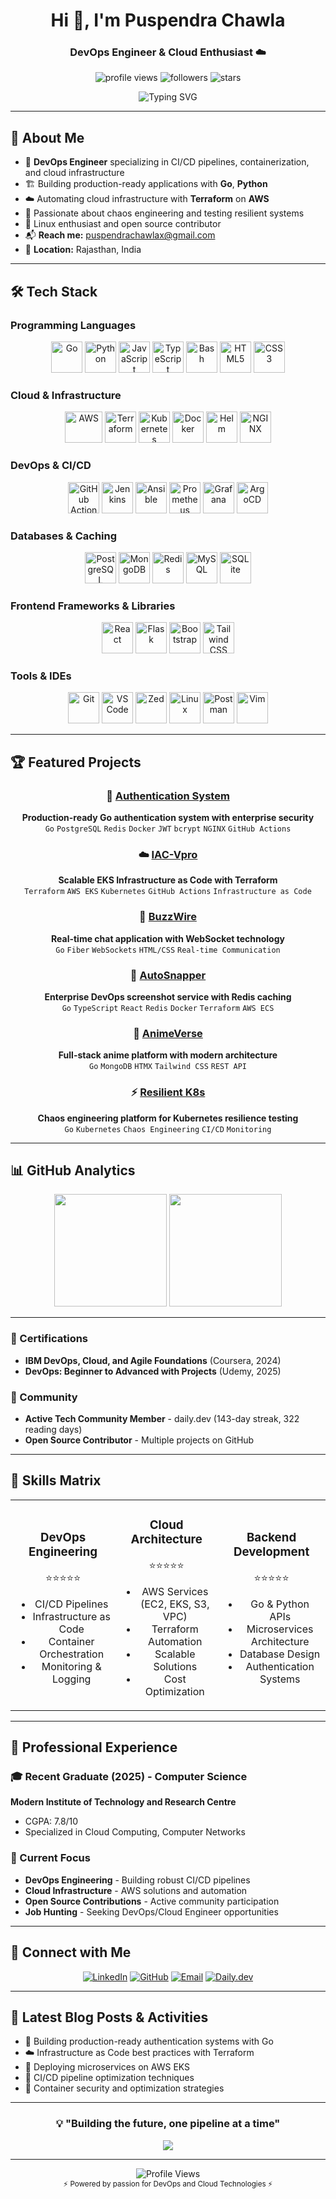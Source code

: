 <h1 align="center">Hi 👋, I'm Puspendra Chawla</h1>
<h3 align="center">DevOps Engineer & Cloud Enthusiast ☁️</h3>
<p align="center">
  <img src="https://komarev.com/ghpvc/?username=Flack74&label=Profile%20views&color=0e75b6&style=flat" alt="profile views" />
  <img src="https://img.shields.io/github/followers/Flack74?label=Followers&style=social" alt="followers" />
  <img src="https://img.shields.io/github/stars/Flack74?label=Stars&style=social" alt="stars" />
</p>

<p align="center">
  <img src="https://readme-typing-svg.herokuapp.com?font=Fira+Code&pause=1000&color=58A6FF&center=true&vCenter=true&width=435&lines=DevOps+%26+Cloud+Engineer;Go+%26+Python+Developer;Infrastructure+as+Code+Enthusiast;Kubernetes+%26+Docker+Enthusiast;CI%2FCD+Pipeline+Architect;Always+learning+new+technologies" alt="Typing SVG" />
</p>

---

## 🚀 About Me

- 🔄 **DevOps Engineer** specializing in CI/CD pipelines, containerization, and cloud infrastructure
- 🏗️ Building production-ready applications with **Go**, **Python**
- ☁️ Automating cloud infrastructure with **Terraform** on **AWS**
- 🧪 Passionate about chaos engineering and testing resilient systems
- 🐧 Linux enthusiast and open source contributor
- 📬 **Reach me:** puspendrachawlax@gmail.com
- 📍 **Location:** Rajasthan, India

---

## 🛠️ Tech Stack

### **Programming Languages**
<p align="center">
  <img src="https://cdn.jsdelivr.net/gh/devicons/devicon/icons/go/go-original.svg" width="50" height="50" alt="Go" title="Go"/>
  <img src="https://cdn.jsdelivr.net/gh/devicons/devicon/icons/python/python-original.svg" width="50" height="50" alt="Python" title="Python"/>
  <img src="https://cdn.jsdelivr.net/gh/devicons/devicon/icons/javascript/javascript-original.svg" width="50" height="50" alt="JavaScript" title="JavaScript"/>
  <img src="https://cdn.jsdelivr.net/gh/devicons/devicon/icons/typescript/typescript-original.svg" width="50" height="50" alt="TypeScript" title="TypeScript"/>
  <img src="https://cdn.jsdelivr.net/gh/devicons/devicon/icons/bash/bash-original.svg" width="50" height="50" alt="Bash" title="Bash"/>
  <img src="https://cdn.jsdelivr.net/gh/devicons/devicon/icons/html5/html5-original.svg" width="50" height="50" alt="HTML5" title="HTML5"/>
  <img src="https://cdn.jsdelivr.net/gh/devicons/devicon/icons/css3/css3-original.svg" width="50" height="50" alt="CSS3" title="CSS3"/>
</p>

### **Cloud & Infrastructure**
<p align="center">
  <img src="https://cdn.jsdelivr.net/gh/devicons/devicon/icons/amazonwebservices/amazonwebservices-original-wordmark.svg" width="60" height="50" alt="AWS" title="AWS"/>
  <img src="https://cdn.jsdelivr.net/gh/devicons/devicon/icons/terraform/terraform-original.svg" width="50" height="50" alt="Terraform" title="Terraform"/>
  <img src="https://cdn.jsdelivr.net/gh/devicons/devicon/icons/kubernetes/kubernetes-plain.svg" width="50" height="50" alt="Kubernetes" title="Kubernetes"/>
  <img src="https://cdn.jsdelivr.net/gh/devicons/devicon/icons/docker/docker-original.svg" width="50" height="50" alt="Docker" title="Docker"/>
  <img src="https://www.vectorlogo.zone/logos/helmsh/helmsh-icon.svg" width="50" height="50" alt="Helm" title="Helm"/>
  <img src="https://www.vectorlogo.zone/logos/nginx/nginx-icon.svg" width="50" height="50" alt="NGINX" title="NGINX"/>
</p>

### **DevOps & CI/CD**
<p align="center">
  <img src="https://www.vectorlogo.zone/logos/github/github-icon.svg" width="50" height="50" alt="GitHub Actions" title="GitHub Actions"/>
  <img src="https://cdn.jsdelivr.net/gh/devicons/devicon/icons/jenkins/jenkins-original.svg" width="50" height="50" alt="Jenkins" title="Jenkins"/>
  <img src="https://cdn.jsdelivr.net/gh/devicons/devicon/icons/ansible/ansible-original.svg" width="50" height="50" alt="Ansible" title="Ansible"/>
  <img src="https://www.vectorlogo.zone/logos/prometheusio/prometheusio-icon.svg" width="50" height="50" alt="Prometheus" title="Prometheus"/>
  <img src="https://www.vectorlogo.zone/logos/grafana/grafana-icon.svg" width="50" height="50" alt="Grafana" title="Grafana"/>
  <img src="https://cdn.jsdelivr.net/gh/devicons/devicon/icons/argocd/argocd-original.svg" width="50" height="50" alt="ArgoCD" title="ArgoCD"/>
</p>

### **Databases & Caching**
<p align="center">
  <img src="https://cdn.jsdelivr.net/gh/devicons/devicon/icons/postgresql/postgresql-original.svg" width="50" height="50" alt="PostgreSQL" title="PostgreSQL"/>
  <img src="https://cdn.jsdelivr.net/gh/devicons/devicon/icons/mongodb/mongodb-original.svg" width="50" height="50" alt="MongoDB" title="MongoDB"/>
  <img src="https://cdn.jsdelivr.net/gh/devicons/devicon/icons/redis/redis-original.svg" width="50" height="50" alt="Redis" title="Redis"/>
  <img src="https://cdn.jsdelivr.net/gh/devicons/devicon/icons/mysql/mysql-original.svg" width="50" height="50" alt="MySQL" title="MySQL"/>
  <img src="https://cdn.jsdelivr.net/gh/devicons/devicon/icons/sqlite/sqlite-original.svg" width="50" height="50" alt="SQLite" title="SQLite"/>
</p>

### **Frontend Frameworks & Libraries**
<p align="center">
  <img src="https://cdn.jsdelivr.net/gh/devicons/devicon/icons/react/react-original.svg" width="50" height="50" alt="React" title="React"/>
  <img src="https://cdn.jsdelivr.net/gh/devicons/devicon/icons/flask/flask-original.svg" width="50" height="50" alt="Flask" title="Flask"/>
  <img src="https://www.vectorlogo.zone/logos/getbootstrap/getbootstrap-icon.svg" width="50" height="50" alt="Bootstrap" title="Bootstrap"/>
  <img src="https://www.vectorlogo.zone/logos/tailwindcss/tailwindcss-icon.svg" width="50" height="50" alt="Tailwind CSS" title="Tailwind CSS"/>
</p>

### **Tools & IDEs**
<p align="center">
  <img src="https://cdn.jsdelivr.net/gh/devicons/devicon/icons/git/git-original.svg" width="50" height="50" alt="Git" title="Git"/>
  <img src="https://cdn.jsdelivr.net/gh/devicons/devicon/icons/vscode/vscode-original.svg" width="50" height="50" alt="VS Code" title="VS Code"/>
  <img src="https://img.shields.io/badge/Zed-000000?style=for-the-badge&logo=z&logoColor=white" width="50" height="50" alt="Zed" title="Zed IDE"/>
  <img src="https://cdn.jsdelivr.net/gh/devicons/devicon/icons/linux/linux-original.svg" width="50" height="50" alt="Linux" title="Linux"/>
  <img src="https://www.vectorlogo.zone/logos/getpostman/getpostman-icon.svg" width="50" height="50" alt="Postman" title="Postman"/>
  <img src="https://cdn.jsdelivr.net/gh/devicons/devicon/icons/vim/vim-original.svg" width="50" height="50" alt="Vim" title="Vim"/>
</p>

---

## 🏆 Featured Projects

<div align="center">

### 🔐 [Authentication System](https://github.com/Flack74/Authentication-System)
**Production-ready Go authentication system with enterprise security**
<br/>
`Go` `PostgreSQL` `Redis` `Docker` `JWT` `bcrypt` `NGINX` `GitHub Actions`

### ☁️ [IAC-Vpro](https://github.com/Flack74/IAC-Vpro) 
**Scalable EKS Infrastructure as Code with Terraform**
<br/>
`Terraform` `AWS EKS` `Kubernetes` `GitHub Actions` `Infrastructure as Code`

### 💬 [BuzzWire](https://github.com/Flack74/BuzzWire)
**Real-time chat application with WebSocket technology**
<br/>
`Go` `Fiber` `WebSockets` `HTML/CSS` `Real-time Communication`

### 📸 [AutoSnapper](https://github.com/Flack74/AutoSnapper)
**Enterprise DevOps screenshot service with Redis caching**
<br/>
`Go` `TypeScript` `React` `Redis` `Docker` `Terraform` `AWS ECS`

### 🌌 [AnimeVerse](https://github.com/Flack74/AnimeVerse)
**Full-stack anime platform with modern architecture**
<br/>
`Go` `MongoDB` `HTMX` `Tailwind CSS` `REST API`

### ⚡ [Resilient K8s](https://github.com/Flack74/resilient-k8s)
**Chaos engineering platform for Kubernetes resilience testing**
<br/>
`Go` `Kubernetes` `Chaos Engineering` `CI/CD` `Monitoring`

</div>

---

## 📊 GitHub Analytics

<div align="center">

<img height="180em" src="https://github-readme-stats.vercel.app/api?username=Flack74&show_icons=true&hide_border=true&count_private=true&include_all_commits=true&theme=dark&bg_color=0D1117&title_color=58A6FF&text_color=C9D1D9&icon_color=58A6FF" />
<img height="180em" src="https://github-readme-stats.vercel.app/api/top-langs/?username=Flack74&layout=compact&hide_border=true&theme=dark&bg_color=0D1117&title_color=58A6FF&text_color=C9D1D9" />

</div>

---

### 📜 Certifications
- **IBM DevOps, Cloud, and Agile Foundations** (Coursera, 2024)
- **DevOps: Beginner to Advanced with Projects** (Udemy, 2025)

### 🎯 Community
- **Active Tech Community Member** - daily.dev (143-day streak, 322 reading days)
- **Open Source Contributor** - Multiple projects on GitHub

---

## 🌟 Skills Matrix

<table align="center">
<tr>
<td align="center" width="200">

### DevOps Engineering
⭐⭐⭐⭐⭐
- CI/CD Pipelines
- Infrastructure as Code
- Container Orchestration
- Monitoring & Logging

</td>
<td align="center" width="200">

### Cloud Architecture
⭐⭐⭐⭐⭐
- AWS Services (EC2, EKS, S3, VPC)
- Terraform Automation
- Scalable Solutions
- Cost Optimization

</td>
<td align="center" width="200">

### Backend Development
⭐⭐⭐⭐⭐
- Go & Python APIs
- Microservices Architecture
- Database Design
- Authentication Systems

</td>
</tr>
</table>

---

## 💼 Professional Experience

### 🎓 Recent Graduate (2025) - Computer Science
**Modern Institute of Technology and Research Centre**
- CGPA: 7.8/10
- Specialized in Cloud Computing, Computer Networks

### 🚀 Current Focus
- **DevOps Engineering** - Building robust CI/CD pipelines
- **Cloud Infrastructure** - AWS solutions and automation
- **Open Source Contributions** - Active community participation
- **Job Hunting** - Seeking DevOps/Cloud Engineer opportunities

---

## 🤝 Connect with Me

<div align="center">

[![LinkedIn](https://img.shields.io/badge/LinkedIn-0077B5?style=for-the-badge&logo=linkedin&logoColor=white)](https://linkedin.com/in/puspendrachawla)
[![GitHub](https://img.shields.io/badge/GitHub-100000?style=for-the-badge&logo=github&logoColor=white)](https://github.com/Flack74)
[![Email](https://img.shields.io/badge/Email-D14836?style=for-the-badge&logo=gmail&logoColor=white)](mailto:puspendrachawlax@gmail.com)
[![Daily.dev](https://img.shields.io/badge/daily.dev-CE3DF3?style=for-the-badge&logo=dailydotdev&logoColor=white)](https://dly.to/flack74)

</div>

---

## 📝 Latest Blog Posts & Activities

<!-- BLOG-POST-LIST:START -->
- 🔧 Building production-ready authentication systems with Go
- ☁️ Infrastructure as Code best practices with Terraform
- 🚀 Deploying microservices on AWS EKS
- 🔄 CI/CD pipeline optimization techniques
- 🐳 Container security and optimization strategies
<!-- BLOG-POST-LIST:END -->

---

<div align="center">

### 💡 "Building the future, one pipeline at a time"

<img src="https://capsule-render.vercel.app/api?type=waving&color=0D1117&height=100&section=footer&text=Thanks%20for%20visiting!&fontSize=20&fontColor=58A6FF" />

</div>

---

<div align="center">
  <img src="https://komarev.com/ghpvc/?username=Flack74&label=Profile%20Views&color=58A6FF&style=flat-square" alt="Profile Views" />
  <br/>
  <sub>⚡ Powered by passion for DevOps and Cloud Technologies ⚡</sub>
</div>
